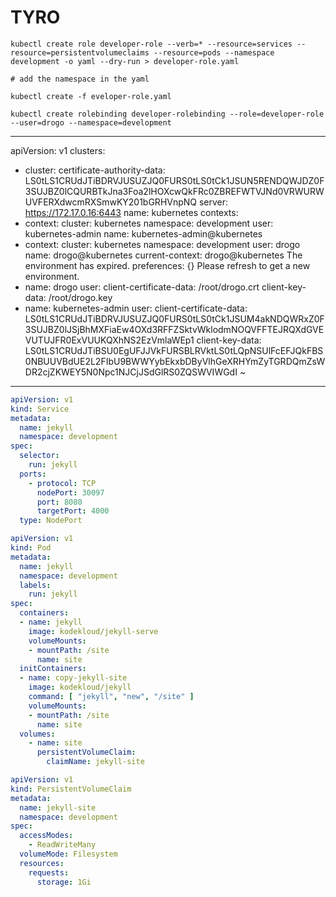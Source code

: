 # TYRO

```shell
kubectl create role developer-role --verb=* --resource=services --resource=persistentvolumeclaims --resource=pods --namespace development -o yaml --dry-run > developer-role.yaml

# add the namespace in the yaml

kubectl create -f eveloper-role.yaml

kubectl create rolebinding developer-rolebinding --role=developer-role --user=drogo --namespace=development
```

---

apiVersion: v1
clusters:
- cluster:
    certificate-authority-data: LS0tLS1CRUdJTiBDRVJUSUZJQ0FURS0tLS0tCk1JSUN5RENDQWJDZ0F3SUJBZ0lCQURBTkJna3Foa2lHOXcwQkFRc0ZBREFWTVJNd0VRWURWUVFERXdwcmRXSmwKY201bGRHVnpNQ
    server: https://172.17.0.16:6443
  name: kubernetes
contexts:
- context:
    cluster: kubernetes
    namespace: development
    user: kubernetes-admin
  name: kubernetes-admin@kubernetes
- context:
    cluster: kubernetes
    namespace: development
    user: drogo
  name: drogo@kubernetes
current-context: drogo@kubernetes
The environment has expired.
preferences: {}
Please refresh to get a new environment.
- name: drogo
  user: 
    client-certificate-data: /root/drogo.crt
    client-key-data: /root/drogo.key
- name: kubernetes-admin
  user:
    client-certificate-data: LS0tLS1CRUdJTiBDRVJUSUZJQ0FURS0tLS0tCk1JSUM4akNDQWRxZ0F3SUJBZ0lJSjBhMXFiaEw4OXd3RFFZSktvWklodmNOQVFFTEJRQXdGVEVUTUJFR0ExVUUKQXhNS2EzVmlaWEp1
    client-key-data: LS0tLS1CRUdJTiBSU0EgUFJJVkFURSBLRVktLS0tLQpNSUlFcEFJQkFBS0NBUUVBdUE2L2FIbU9BWWYybEkxbDByVlhGeXRHYmZyTGRDQmZsWDR2cjZKWEY5N0Npc1NJCjJSdGlRS0ZQSWVIWGdI
~ 

---

```yaml
apiVersion: v1
kind: Service
metadata:
  name: jekyll
  namespace: development
spec:
  selector:
    run: jekyll
  ports:
    - protocol: TCP
      nodePort: 30097
      port: 8080
      targetPort: 4000
  type: NodePort
```


```yaml
apiVersion: v1
kind: Pod
metadata:
  name: jekyll
  namespace: development
  labels: 
    run: jekyll
spec:
  containers:
  - name: jekyll
    image: kodekloud/jekyll-serve
    volumeMounts:
    - mountPath: /site
      name: site
  initContainers:
  - name: copy-jekyll-site
    image: kodekloud/jekyll
    command: [ "jekyll", "new", "/site" ]
    volumeMounts:
    - mountPath: /site
      name: site
  volumes:
    - name: site
      persistentVolumeClaim:
        claimName: jekyll-site
```


```yaml
apiVersion: v1
kind: PersistentVolumeClaim
metadata:
  name: jekyll-site
  namespace: development
spec:
  accessModes:
    - ReadWriteMany
  volumeMode: Filesystem
  resources:
    requests:
      storage: 1Gi
```

